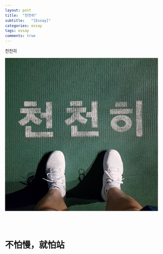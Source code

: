 ```yaml
---
layout: post
title:  "천천히"
subtitle:   "[Essay]"
categories: essay
tags: essay
comments: true
---
```


천천히



[![essay-logo_4](/assets/img/devlog/201906/essay-logo_4.jpg)]()

<br><br>

# 不怕慢，就怕站


